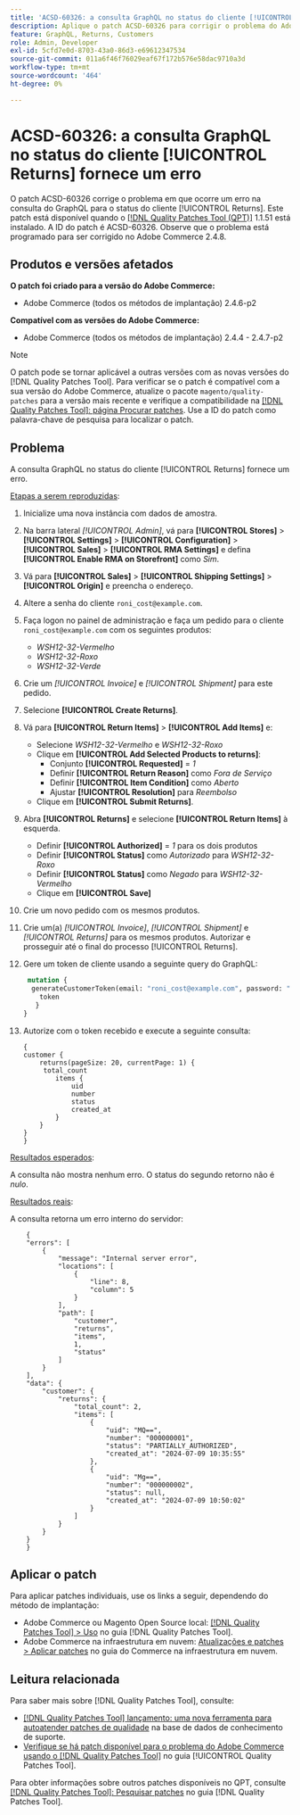 ```yaml
---
title: 'ACSD-60326: a consulta GraphQL no status do cliente [!UICONTROL Returns] fornece um erro'
description: Aplique o patch ACSD-60326 para corrigir o problema do Adobe Commerce em que ocorre um erro na consulta do GraphQL para o status do cliente [!UICONTROL Returns].
feature: GraphQL, Returns, Customers
role: Admin, Developer
exl-id: 5cfd7e0d-8703-43a0-86d3-e69612347534
source-git-commit: 011a6f46f76029eaf67f172b576e58dac9710a3d
workflow-type: tm+mt
source-wordcount: '464'
ht-degree: 0%

---
```


# ACSD-60326: a consulta GraphQL no status do cliente [!UICONTROL Returns] fornece um erro

O patch ACSD-60326 corrige o problema em que ocorre um erro na consulta do GraphQL para o status do cliente [!UICONTROL Returns]. Este patch está disponível quando o [[!DNL Quality Patches Tool (QPT)]](https://experienceleague.adobe.com/en/docs/commerce-operations/tools/quality-patches-tool/quality-patches-tool-to-self-serve-quality-patches) 1.1.51 está instalado. A ID do patch é ACSD-60326. Observe que o problema está programado para ser corrigido no Adobe Commerce 2.4.8.

## Produtos e versões afetados

**O patch foi criado para a versão do Adobe Commerce:**

* Adobe Commerce (todos os métodos de implantação) 2.4.6-p2

**Compatível com as versões do Adobe Commerce:**

* Adobe Commerce (todos os métodos de implantação) 2.4.4 - 2.4.7-p2

>[!NOTE]
>
>O patch pode se tornar aplicável a outras versões com as novas versões do [!DNL Quality Patches Tool]. Para verificar se o patch é compatível com a sua versão do Adobe Commerce, atualize o pacote `magento/quality-patches` para a versão mais recente e verifique a compatibilidade na [[!DNL Quality Patches Tool]: página Procurar patches](https://experienceleague.adobe.com/tools/commerce-quality-patches/index.html). Use a ID do patch como palavra-chave de pesquisa para localizar o patch.

## Problema

A consulta GraphQL no status do cliente [!UICONTROL Returns] fornece um erro.

<u>Etapas a serem reproduzidas</u>:

1. Inicialize uma nova instância com dados de amostra.
1. Na barra lateral *[!UICONTROL Admin]*, vá para **[!UICONTROL Stores]** > **[!UICONTROL Settings]** > **[!UICONTROL Configuration]** > **[!UICONTROL Sales]** > **[!UICONTROL RMA Settings]** e defina **[!UICONTROL Enable RMA on Storefront]** como *Sim*.
1. Vá para **[!UICONTROL Sales]** > **[!UICONTROL Shipping Settings]** > **[!UICONTROL Origin]** e preencha o endereço.
1. Altere a senha do cliente `roni_cost@example.com`.
1. Faça logon no painel de administração e faça um pedido para o cliente `roni_cost@example.com` com os seguintes produtos:
   * *WSH12-32-Vermelho*
   * *WSH12-32-Roxo*
   * *WSH12-32-Verde*
1. Crie um *[!UICONTROL Invoice]* e *[!UICONTROL Shipment]* para este pedido.
1. Selecione **[!UICONTROL Create Returns]**.
1. Vá para **[!UICONTROL Return Items]** > **[!UICONTROL Add Items]** e:
   * Selecione *WSH12-32-Vermelho* e *WSH12-32-Roxo*
   * Clique em **[!UICONTROL Add Selected Products to returns]**:
      * Conjunto **[!UICONTROL Requested]** = *1*
      * Definir **[!UICONTROL Return Reason]** como *Fora de Serviço*
      * Definir **[!UICONTROL Item Condition]** como *Aberto*
      * Ajustar **[!UICONTROL Resolution]** para *Reembolso*
   * Clique em **[!UICONTROL Submit Returns]**.
1. Abra **[!UICONTROL Returns]** e selecione **[!UICONTROL Return Items]** à esquerda.
   * Definir **[!UICONTROL Authorized]** = *1* para os dois produtos
   * Definir **[!UICONTROL Status]** como *Autorizado* para *WSH12-32-Roxo*
   * Definir **[!UICONTROL Status]** como *Negado* para *WSH12-32-Vermelho*
   * Clique em **[!UICONTROL Save]**
1. Crie um novo pedido com os mesmos produtos.
1. Crie um(a) *[!UICONTROL Invoice]*, *[!UICONTROL Shipment]* e *[!UICONTROL Returns]* para os mesmos produtos. Autorizar e prosseguir até o final do processo [!UICONTROL Returns].
1. Gere um token de cliente usando a seguinte query do GraphQL:

   ```GraphQL
    mutation {
     generateCustomerToken(email: "roni_cost@example.com", password: "password") {
       token
      }
   }
   ```

1. Autorize com o token recebido e execute a seguinte consulta:

   ```
   {
   customer {
       returns(pageSize: 20, currentPage: 1) {
        total_count
           items {
               uid
               number
               status
               created_at
           }
       }
   }
   }
   ```

<u>Resultados esperados</u>:

A consulta não mostra nenhum erro. O status do segundo retorno não é *nulo*.

<u>Resultados reais</u>:

A consulta retorna um erro interno do servidor:

```
    {
    "errors": [
        {
            "message": "Internal server error",
            "locations": [
                {
                    "line": 8,
                    "column": 5
                }
            ],
            "path": [
                "customer",
                "returns",
                "items",
                1,
                "status"
            ]
        }
    ],
    "data": {
        "customer": {
            "returns": {
                "total_count": 2,
                "items": [
                    {
                        "uid": "MQ==",
                        "number": "000000001",
                        "status": "PARTIALLY_AUTHORIZED",
                        "created_at": "2024-07-09 10:35:55"
                    },
                    {
                        "uid": "Mg==",
                        "number": "000000002",
                        "status": null,
                        "created_at": "2024-07-09 10:50:02"
                    }
                ]
            }
        }
    }
    } 
```

## Aplicar o patch

Para aplicar patches individuais, use os links a seguir, dependendo do método de implantação:

* Adobe Commerce ou Magento Open Source local: [[!DNL Quality Patches Tool] > Uso](/help/tools/quality-patches-tool/usage.md) no guia [!DNL Quality Patches Tool].
* Adobe Commerce na infraestrutura em nuvem: [Atualizações e patches > Aplicar patches](https://experienceleague.adobe.com/docs/commerce-cloud-service/user-guide/develop/upgrade/apply-patches.html) no guia do Commerce na infraestrutura em nuvem.

## Leitura relacionada

Para saber mais sobre [!DNL Quality Patches Tool], consulte:

* [[!DNL Quality Patches Tool] lançamento: uma nova ferramenta para autoatender patches de qualidade](https://experienceleague.adobe.com/en/docs/commerce-operations/tools/quality-patches-tool/quality-patches-tool-to-self-serve-quality-patches) na base de dados de conhecimento de suporte.
* [Verifique se há patch disponível para o problema do Adobe Commerce usando o  [!DNL Quality Patches Tool]](/help/tools/quality-patches-tool/patches-available-in-qpt/check-patch-for-magento-issue-with-magento-quality-patches.md) no guia [!UICONTROL Quality Patches Tool].

Para obter informações sobre outros patches disponíveis no QPT, consulte [[!DNL Quality Patches Tool]: Pesquisar patches](https://experienceleague.adobe.com/tools/commerce-quality-patches/index.html) no guia [!DNL Quality Patches Tool].
